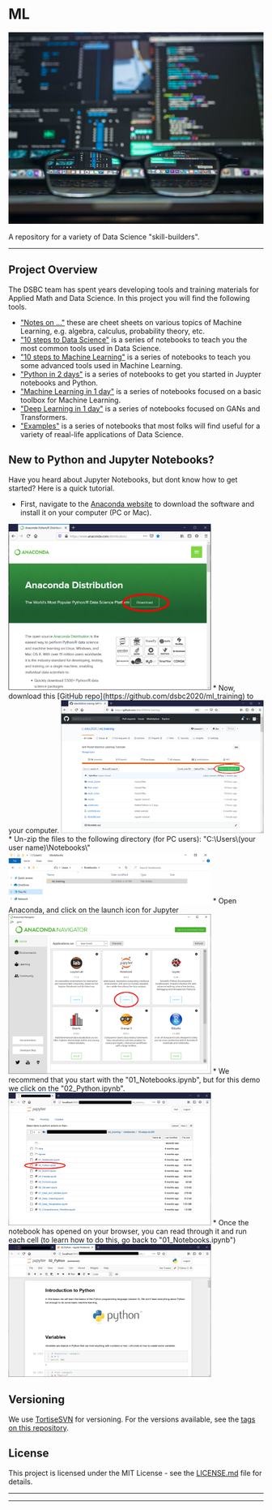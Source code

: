 # ML

![Alt Text](https://github.com/dsbc2020/ml_training/blob/master/media/glasses.jpeg "Welcome to the Machine Learning Toolbox!")

A repository for a variety of Data Science "skill-builders".


-----------------------------------------------------------------------------------

## Project Overview
The DSBC team has spent years developing tools and training materials for Applied Math and Data Science.
In this project you will find the following tools.
* ["Notes on ..."](https://github.com/dsbc2020/ml_training/tree/master/math_notes) these are cheet sheets on various topics of Machine Learning, e.g. algebra, calculus, probability theory, etc.
* ["10 steps to Data Science"](https://github.com/dsbc2020/ml_training/tree/master/notebooks/10-steps-to-DS) is a series of notebooks to teach you the most common tools used in Data Science.
* ["10 steps to Machine Learning"](https://github.com/dsbc2020/ml_training/tree/master/notebooks/10-steps-to-ML) is a series of notebooks to teach you some advanced tools used in Machine Learning. 
* ["Python in 2 days"](https://github.com/dsbc2020/ml_training/tree/master/notebooks/Python-in-2-days) is a series of notebooks to get you started in Juypter notebooks and Python.
* ["Machine Learning in 1 day"](https://github.com/dsbc2020/ml_training/tree/master/notebooks/Machine-Learning-in-1-day) is a series of notebooks focused on a basic toolbox for Machine Learning.
* ["Deep Learning in 1 day"](https://github.com/dsbc2020/ml_training/tree/master/notebooks/Deep-Learning-in-1-day)  is a series of notebooks focused on GANs and Transformers.
* ["Examples"](https://github.com/dsbc2020/ml_training/tree/master/notebooks/Examples)  is a series of notebooks that most folks will find useful for a variety of reaal-life applications of Data Science.

## New to Python and Jupyter Notebooks?
Have you heard about Jupyter Notebooks, but dont know how to get started? Here is a quick tutorial.

* First, navigate to the [Anaconda website](https://www.anaconda.com/distribution/) to download the software and install it on your computer (PC or Mac).
<img src="https://github.com/dsbc2020/ml_training/blob/master/media/anaconda.png" width="400">
* Now, download this [GitHub repo](https://github.com/dsbc2020/ml_training) to your computer.
<img src="https://github.com/dsbc2020/ml_training/blob/master/media/github.png" width="400">
* Un-zip the files to the following directory (for PC users): "C:\Users\(your user name)\Notebooks\"
<img src="https://github.com/dsbc2020/ml_training/blob/master/media/directory.png" width="400">
* Open Anaconda, and click on the launch icon for Jupyter 
<img src="https://github.com/dsbc2020/ml_training/blob/master/media/anaconda_ui.png" width="400">
* We recommend that you start with the "01_Notebooks.ipynb", but for this demo we click on the "02_Python.ipynb".
<img src="https://github.com/dsbc2020/ml_training/blob/master/media/jupyter_ui.png" width="400">
* Once the notebook has opened on your browser, you can read through it and run each cell (to learn how to do this, go back to "01_Notebooks.ipynb")
<img src="https://github.com/dsbc2020/ml_training/blob/master/media/python_notebook.png" width="400">


## Versioning
We use [TortiseSVN](https://tortoisesvn.net/) for versioning. For the versions available, see the [tags on this repository](https://github.com/your/project/tags).


## License
This project is licensed under the MIT License - see the [LICENSE.md](LICENSE.md) file for details.


-----------------------------------------------------------------------------------
-----------------------------------------------------------------------------------

[//]: # "Do single-line comments like this"

<!---
"Do multi-line comments like this"
--->
